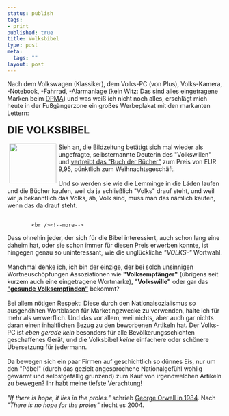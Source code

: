 ```yaml
--- 
status: publish
tags: 
- print
published: true
title: Volksbibel
type: post
meta: 
  tags: ""
layout: post
---
```

Nach dem Volkswagen (Klassiker), dem Volks-PC (von Plus), Volks-Kamera, -Notebook, -Fahrrad, -Alarmanlage (kein Witz: Das sind alles eingetragene Marken beim <a href="https://dpinfo.dpma.de/" title="https://dpinfo.dpma.de/" onmouseover="window.status='https://dpinfo.dpma.de/';return true;" onmouseout="window.status='';return true;">DPMA</a>) und was weiß ich nicht noch alles, erschlägt mich heute in der Fußgängerzone ein großes Werbeplakat mit den markanten Lettern:<br /><br /><font size="5"><span style="font-weight: bold;">DIE VOLKSBIBEL</span></font><br /><br /><img width="110" hspace="5" height="93" border="0" align="left" src="/wp-content/olduploads/allgemein/bibel.serendipityThumb.gif" alt=""  />Sieh an, die Bildzeitung betätigt sich mal wieder als ungefragte, selbsternannte Deuterin des &quot;Volkswillen&quot; und <a href="http://www.bild.t-online.de/BTO/news/2004/10/30/bild__bibel/bild__bibel.html" title="http://www.bild.t-online.de/BTO/news/2004/10/30/bild__bibel/bild__bibel.html" onmouseover="window.status='http://www.bild.t-online.de/BTO/news/2004/10/30/bild__bibel/bild__bibel.html';return true;" onmouseout="window.status='';return true;">vertreibt das &quot;Buch der Bücher&quot;</a> zum Preis von EUR 9,95, pünktlich zum Weihnachtsgeschäft.<br /><br />Und so werden sie wie die Lemminge in die Läden laufen und die Bücher kaufen, weil da ja schließlich &quot;Volks&quot; drauf steht, und weil wir ja bekanntlich das Volks, äh, Volk sind, muss man das nämlich kaufen, wenn das da drauf steht.<br /><br />

            <br /><!--more-->
Dass ohnehin jeder, der sich für die Bibel interessiert, auch schon lang eine daheim hat, oder sie schon immer für diesen Preis erwerben konnte, ist hingegen genau so uninteressant, wie die unglückliche <span style="font-style: italic;">&quot;VOLKS-&quot;</span> Wortwahl.<br /><br />Manchmal denke ich, ich bin der einzige, der bei solch unsinnigen Wortneuschöpfungen Assoziationen wie <span style="font-weight: bold;">&quot;Volksempfänger&quot;</span> (übrigens seit kurzem auch eine eingetragene Wortmarke),<span style="font-weight: bold;"> &quot;Volkswille&quot;</span> oder gar das <a href="http://www.juracafe.de/ausbildung/seminar/self/rechtserneuerung.htm#_Toc468036240" title="http://www.juracafe.de/ausbildung/seminar/self/rechtserneuerung.htm#_Toc468036240" onmouseover="window.status='http://www.juracafe.de/ausbildung/seminar/self/rechtserneuerung.htm#_Toc468036240';return true;" onmouseout="window.status='';return true;" style="font-weight: bold;">&quot;gesunde Volksempfinden&quot;</a> bekommt?<br /><br />Bei allem nötigen Respekt: Diese durch den Nationalsozialismus so ausgehöhlten Wortblasen für Marketingzwecke zu verwenden, halte ich für mehr als verwerflich. Und das vor allem, weil nichts, aber auch gar nichts daran einen inhaltlichen Bezug zu den beworbenen Artikeln hat. Der Volks-PC ist <span style="font-style: italic;">eben gerade kein</span> besonders für alle Bevölkerungsschichten geschaffenes Gerät, und die Volksbibel <span style="font-style: italic;">keine </span>einfachere oder schönere Übersetzung für jedermann.<br /><br />Da bewegen sich ein paar Firmen auf geschichtlich so dünnes Eis, nur um den &quot;Pöbel&quot; (durch das gezielt angesprochene Nationalgefühl wohlig gewärmt und selbstgefällig grunzend) zum Kauf von irgendwelchen Artikeln zu bewegen? Ihr habt meine tiefste Verachtung!<br /><br /><span style="font-style: italic;">&quot;If there is hope, it lies in the proles.&quot;</span> schrieb <a href="http://www.talkingto.co.uk/ttgo/html/ttgo_answ.asp?quesID=2198&AuthorID=8" title="http://www.talkingto.co.uk/ttgo/html/ttgo_answ.asp?quesID=2198&AuthorID=8" onmouseover="window.status='http://www.talkingto.co.uk/ttgo/html/ttgo_answ.asp?quesID=2198&AuthorID=8';return true;" onmouseout="window.status='';return true;">George Orwell in 1984</a>. Nach <span style="font-style: italic;">&quot;There is no hope for the proles&quot;</span> riecht es 2004.<br />
